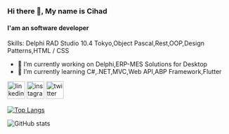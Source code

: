 ### Hi there 👋, My name is Cihad
#### I'am an software developer

Skills: Delphi RAD Studio 10.4 Tokyo,Object Pascal,Rest,OOP,Design Patterns,HTML / CSS

- 🔭 I’m currently working on Delphi,ERP-MES Solutions for Desktop 
- 🌱 I’m currently learning C#,.NET,MVC,Web API,ABP Framework,Flutter


[<img src='https://cdn.jsdelivr.net/npm/simple-icons@3.0.1/icons/linkedin.svg' alt='linkedin' height='40'>](https://www.linkedin.com/in/cihadkocasahan/)  [<img src='https://cdn.jsdelivr.net/npm/simple-icons@3.0.1/icons/instagram.svg' alt='instagram' height='40'>](https://www.instagram.com/ckocasahan/)  [<img src='https://cdn.jsdelivr.net/npm/simple-icons@3.0.1/icons/twitter.svg' alt='twitter' height='40'>](https://twitter.com/cihadkocasahan)  

[![Top Langs](https://github-readme-stats.vercel.app/api/top-langs/?username=cihadkocasahan)](https://github.com/anuraghazra/github-readme-stats)

![GitHub stats](https://github-readme-stats.vercel.app/api?username=cihadkocasahan&show_icons=true)  


